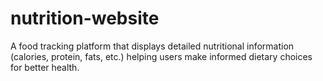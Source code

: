 # nutrition-website

A food tracking platform that displays detailed nutritional information (calories, protein, fats, etc.)
helping users make informed dietary choices for better health.
